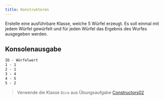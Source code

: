 ```yaml
---
title: Konstruktoren
---
```


Erstelle eine ausführbare Klasse, welche 5 Würfel erzeugt. Es soll einmal mit jedem Würfel gewürfelt und für jeden Würfel das Ergebnis des Wurfes ausgegeben werden.

## Konsolenausgabe

```markdown
ID - Würfelwert
1 - 1
2 - 1
3 - 4
4 - 5
5 - 2
```

> Verwende die Klasse `Dice` aus Übungsaufgabe [Constructors02](constructors02.md)
